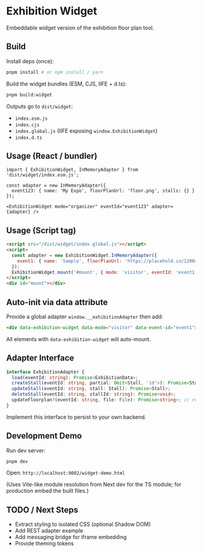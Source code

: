 # Exhibition Widget

Embeddable widget version of the exhibition floor plan tool.

## Build

Install deps (once):

```bash
pnpm install # or npm install / yarn
```

Build the widget bundles (ESM, CJS, IIFE + d.ts):

```bash
pnpm build:widget
```

Outputs go to `dist/widget`:

- `index.esm.js`
- `index.cjs`
- `index.global.js` (IIFE exposing `window.ExhibitionWidget`)
- `index.d.ts`

## Usage (React / bundler)

```tsx
import { ExhibitionWidget, InMemoryAdapter } from 'dist/widget/index.esm.js';

const adapter = new InMemoryAdapter({
  event123: { name: 'My Expo', floorPlanUrl: 'floor.png', stalls: {} }
});

<ExhibitionWidget mode="organizer" eventId="event123" adapter={adapter} />
```

## Usage (Script tag)

```html
<script src="/dist/widget/index.global.js"></script>
<script>
  const adapter = new ExhibitionWidget.InMemoryAdapter({
    event1: { name: 'Sample', floorPlanUrl: 'https://placehold.co/1200x800.png', stalls: {} }
  });
  ExhibitionWidget.mount('#mount', { mode: 'visitor', eventId: 'event1', adapter });
</script>
<div id="mount"></div>
```

## Auto-init via data attribute

Provide a global adapter `window.__exhibitionAdapter` then add:

```html
<div data-exhibition-widget data-mode="visitor" data-event-id="event1"></div>
```

All elements with `data-exhibition-widget` will auto-mount.

## Adapter Interface

```ts
interface ExhibitionAdapter {
  load(eventId: string): Promise<ExhibitionData>;
  createStall(eventId: string, partial: Omit<Stall, 'id'>): Promise<Stall>;
  updateStall(eventId: string, stall: Stall): Promise<Stall>;
  deleteStall(eventId: string, stallId: string): Promise<void>;
  updateFloorplan?(eventId: string, file: File): Promise<string>; // returns new URL
}
```

Implement this interface to persist to your own backend.

## Development Demo

Run dev server:

```bash
pnpm dev
```

Open: `http://localhost:9002/widget-demo.html`

(Uses Vite-like module resolution from Next dev for the TS module; for production embed the built files.)

## TODO / Next Steps
- Extract styling to isolated CSS (optional Shadow DOM)
- Add REST adapter example
- Add messaging bridge for iframe embedding
- Provide theming tokens
